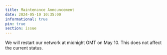 ```yaml
---
title: Maintenance Announcement 
date: 2024-05-10 10:35:00 
informational: true
pin: true 
section: issue
---
```


We will restart our network at midnight GMT on May 10. This does not affect the current status.
